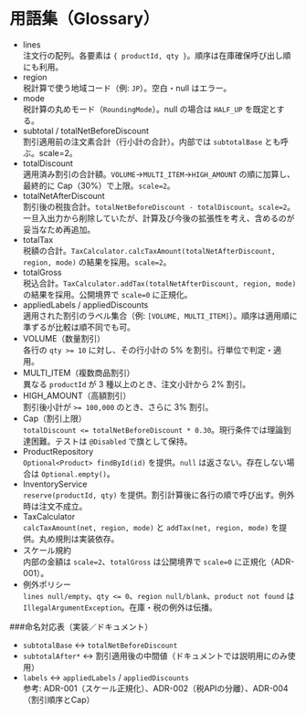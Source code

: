 # 用語集（Glossary）

- lines<br>
	注文行の配列。各要素は `{ productId, qty }`。順序は在庫確保呼び出し順にも利用。
- region<br>
	税計算で使う地域コード（例: `JP`）。空白・null はエラー。
- mode<br>
	税計算の丸めモード（`RoundingMode`）。null の場合は `HALF_UP` を既定とする。
- subtotal / totalNetBeforeDiscount<br>
	割引適用前の注文素合計（行小計の合計）。内部では `subtotalBase` とも呼ぶ。scale=2。
- totalDiscount<br>
	適用済み割引の合計額。`VOLUME`→`MULTI_ITEM`→`HIGH_AMOUNT` の順に加算し、最終的に Cap（30%）で上限。`scale=2`。
- totalNetAfterDiscount<br>
	割引後の税抜合計。`totalNetBeforeDiscount - totalDiscount`。`scale=2`。<br>
	一旦入出力から削除していたが、計算及び今後の拡張性を考え、含めるのが妥当なため再追加。
- totalTax<br>
	税額の合計。`TaxCalculator.calcTaxAmount(totalNetAfterDiscount, region, mode)` の結果を採用。`scale=2`。
- totalGross<br>
	税込合計。`TaxCalculator.addTax(totalNetAfterDiscount, region, mode)` の結果を採用。公開境界で `scale=0` に正規化。
- appliedLabels / appliedDiscounts<br>
	適用された割引のラベル集合（例: `[VOLUME, MULTI_ITEM]`）。順序は適用順に準ずるが比較は順不同でも可。
- VOLUME（数量割引）<br>
	各行の `qty >= 10` に対し、その行小計の 5% を割引。行単位で判定・適用。
- MULTI_ITEM（複数商品割引）<br>
	異なる `productId` が 3 種以上のとき、注文小計から 2% 割引。
- HIGH_AMOUNT（高額割引）<br>
	割引後小計が `>= 100,000` のとき、さらに 3% 割引。
- Cap（割引上限）<br>
	`totalDiscount <= totalNetBeforeDiscount * 0.30`。現行条件では理論到達困難。テストは `@Disabled` で旗として保持。
- ProductRepository<br>
	`Optional<Product> findById(id)` を提供。`null` は返さない。存在しない場合は `Optional.empty()`。
- InventoryService<br>
	`reserve(productId, qty)` を提供。割引計算後に各行の順で呼び出す。例外時は注文不成立。
- TaxCalculator<br>
	`calcTaxAmount(net, region, mode)` と `addTax(net, region, mode)` を提供。丸め規則は実装依存。
- スケール規約<br>
	内部の金額は `scale=2`、`totalGross` は公開境界で `scale=0` に正規化（ADR-001）。
- 例外ポリシー<br>
	`lines null/empty`、`qty <= 0`、`region null/blank`、`product not found` は `IllegalArgumentException`。在庫・税の例外は伝播。

###命名対応表（実装／ドキュメント）
- `subtotalBase` ↔ `totalNetBeforeDiscount`
- `subtotalAfter*` ↔ 割引適用後の中間値（ドキュメントでは説明用にのみ使用）
- `labels` ↔ `appliedLabels` / `appliedDiscounts`<br>
	参考: ADR-001（スケール正規化）、ADR-002（税APIの分離）、ADR-004（割引順序とCap）